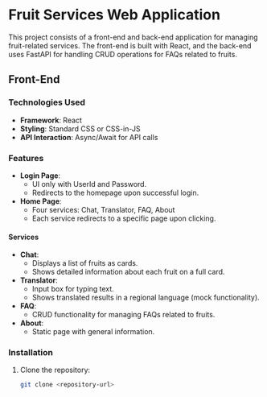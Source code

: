 # Fruit Services Web Application

This project consists of a front-end and back-end application for managing fruit-related services. The front-end is built with React, and the back-end uses FastAPI for handling CRUD operations for FAQs related to fruits.

## Front-End

### Technologies Used
- **Framework**: React
- **Styling**: Standard CSS or CSS-in-JS
- **API Interaction**: Async/Await for API calls

### Features
- **Login Page**: 
  - UI only with UserId and Password.
  - Redirects to the homepage upon successful login.
- **Home Page**:
  - Four services: Chat, Translator, FAQ, About
  - Each service redirects to a specific page upon clicking.

#### Services
- **Chat**:
  - Displays a list of fruits as cards.
  - Shows detailed information about each fruit on a full card.
- **Translator**:
  - Input box for typing text.
  - Shows translated results in a regional language (mock functionality).
- **FAQ**:
  - CRUD functionality for managing FAQs related to fruits.
- **About**:
  - Static page with general information.

### Installation
1. Clone the repository:
   ```bash
   git clone <repository-url>
